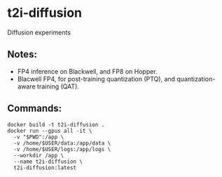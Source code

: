 # t2i-diffusion
Diffusion experiments

## Notes:
* FP4 inference on Blackwell, and FP8 on Hopper.
* Blacwell FP4, for post-training quantization (PTQ), and quantization-aware training (QAT).

## Commands:
```
docker build -t t2i-diffusion .
docker run --gpus all -it \
  -v "$PWD":/app \
  -v /home/$USER/data:/app/data \
  -v /home/$USER/logs:/app/logs \
  --workdir /app \
  --name t2i-diffusion \
  t2i-diffusion:latest
```